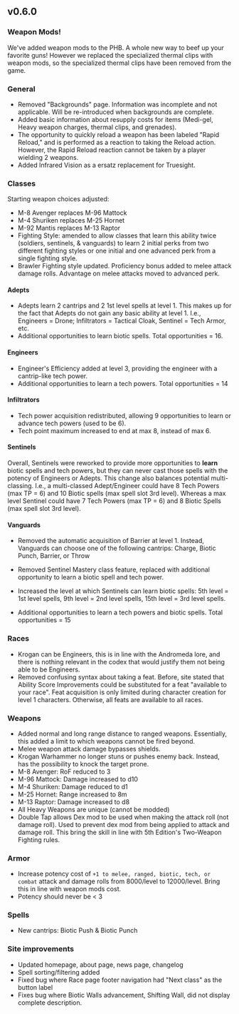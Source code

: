 ## v0.6.0

### Weapon Mods!
We've added weapon mods to the PHB. A whole new way to beef up your favorite guns! However we replaced the specialized thermal clips
with weapon mods, so the specialized thermal clips have been removed from the game.

### General
* Removed "Backgrounds" page. Information was incomplete and not applicable. Will be re-introduced when backgrounds are complete.
* Added basic information about resupply costs for items (Medi-gel, Heavy weapon charges, thermal clips, and grenades).
* The opportunity to quickly reload a weapon has been labeled "Rapid Reload," and is performed as a reaction to taking the Reload action.
However, the Rapid Reload reaction cannot be taken by a player wielding 2 weapons.
* Added Infrared Vision as a ersatz replacement for Truesight.

### Classes
Starting weapon choices adjusted:
* M-8 Avenger replaces M-96 Mattock
* M-4 Shuriken replaces M-25 Hornet
* M-92 Mantis replaces M-13 Raptor
* Fighting Style: amended to allow classes that learn this ability twice (soldiers, sentinels, & vanguards) to learn 2 initial perks from two different fighting styles or
one initial and one advanced perk from a single fighting style.
* Brawler Fighting style updated. Proficiency bonus added to melee attack damage rolls. Advantage on melee attacks moved to advanced perk.

#### Adepts
* Adepts learn 2 cantrips and 2 1st level spells at level 1. This makes up for the fact that Adepts do not gain any basic ability at level 1.
I.e., Engineers = Drone; Infiltrators = Tactical Cloak, Sentinel = Tech Armor, etc.
* Additional opportunities to learn biotic spells. Total opportunities = 16.

#### Engineers
* Engineer's Efficiency added at level 3, providing the engineer with a cantrip-like tech power.
* Additional opportunities to learn a tech powers. Total opportunities = 14

#### Infiltrators
* Tech power acquisition redistributed, allowing 9 opportunities to learn or advance tech powers (used to be 6).
* Tech point maximum increased to end at max 8, instead of max 6.

#### Sentinels
Overall, Sentinels were reworked to provide more opportunities to __learn__ biotic spells and tech powers, but they can never
cast those spells with the potency of Engineers or Adepts. This change also balances potential multi-classing. I.e., a multi-classed
Adept/Engineer could have 8 Tech Powers (max TP = 6) and 10 Biotic spells (max spell slot 3rd level). Whereas a max level Sentinel
could have 7 Tech Powers (max TP = 6) and 8 Biotic Spells (max spell slot 3rd level).

#### Vanguards
* Removed the automatic acquisition of Barrier at level 1. Instead, Vanguards can choose one of the following cantrips: Charge, Biotic Punch, Barrier, or Throw

* Removed Sentinel Mastery class feature, replaced with additional opportunity to learn a biotic spell and tech power.
* Increased the level at which Sentinels can learn biotic spells: 5th level = 1st level spells, 9th level = 2nd level spells, 15th level = 3rd level spells.
* Additional opportunities to learn a tech powers and biotic spells. Total opportunities = 15

### Races

* Krogan can be Engineers, this is in line with the Andromeda lore, and there is nothing relevant in the codex that would justify them
not being able to be Engineers.
* Removed confusing syntax about taking a feat. Before, site stated that Ability Score Improvements could be substituted for a feat "available to your race".
Feat acquisition is only limited during character creation for level 1 characters. Otherwise, all feats are available to all races.


### Weapons
* Added normal and long range distance to ranged weapons. Essentially, this added a limit to which weapons cannot be fired beyond.
* Melee weapon attack damage bypasses shields.
* Krogan Warhammer no longer stuns or pushes enemy back. Instead, has the possibility to knock the target prone.
* M-8 Avenger: RoF reduced to 3
* M-96 Mattock: Damage increased to d10
* M-4 Shuriken: Damage reduced to d1
* M-25 Hornet: Range increased to 8m
* M-13 Raptor: Damage increased to d8
* All Heavy Weapons are unique (cannot be modded)
* Double Tap allows Dex mod to be used when making the attack roll (not damage roll). Used to prevent dex mod from being applied to attack and damage roll. This bring the skill in line
with 5th Edition's Two-Weapon Fighting rules.

### Armor
* Increase potency cost of `+1 to melee, ranged, biotic, tech, or combat` attack and damage rolls from 8000/level to 12000/level. Bring this in line
with weapon mods cost.
* Potency should never be < 3

### Spells

* New cantrips: Biotic Push & Biotic Punch


### Site improvements

* Updated homepage, about page, news page, changelog
* Spell sorting/filtering added
* Fixed bug where Race page footer navigation had "Next class" as the button label
* Fixes bug where Biotic Walls advancement, Shifting Wall, did not display complete description.
